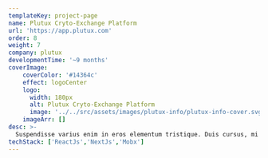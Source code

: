```yaml
---
templateKey: project-page
name: Plutux Cryto-Exchange Platform
url: 'https://app.plutux.com'
order: 8
weight: 7
company: plutux
developmentTime: '~9 months'
coverImage:
    coverColor: '#14364c'
    effect: logoCenter
    logo: 
      width: 180px
      alt: Plutux Cryto-Exchange Platform
      image: '../../src/assets/images/plutux-info/plutux-info-cover.svg'
    imageArr: []
desc: >-
  Suspendisse varius enim in eros elementum tristique. Duis cursus, mi quis viverra ornare, eros dolor interdum nulla.
techStack: ['ReactJs','NextJs','Mobx']
---
```

